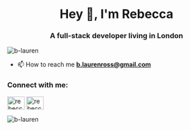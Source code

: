 <h1 align="center">Hey 👋, I'm Rebecca</h1>
<h3 align="center">A full-stack developer living in London</h3>

<p align="left"> <img src="https://komarev.com/ghpvc/?username=b-lauren&label=Profile%20views&color=0e75b6&style=flat" alt="b-lauren" /> </p>

- 📫 How to reach me **b.laurenross@gmail.com**

<h3 align="left">Connect with me:</h3>
<p align="left">
<a href="https://linkedin.com/in/rebecca-ross-6a228512a" target="blank"><img align="center" src="https://cdn.jsdelivr.net/npm/simple-icons@3.0.1/icons/linkedin.svg" alt="rebecca-ross-6a228512a" height="30" width="40" /></a>
<a href="https://instagram.com/rebecca_codes" target="blank"><img align="center" src="https://cdn.jsdelivr.net/npm/simple-icons@3.0.1/icons/instagram.svg" alt="rebecca_codes" height="30" width="40" /></a>
</p>

<p><img align="center" src="https://github-readme-streak-stats.herokuapp.com/?user=b-lauren&" alt="b-lauren" /></p>
